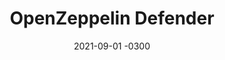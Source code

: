 ---
layout: default
title: OpenZeppelin Defender
date: 2021-09-01 -0300
categories: UX, UI, Frontend
image: /img/flashbots-coaster.png
---